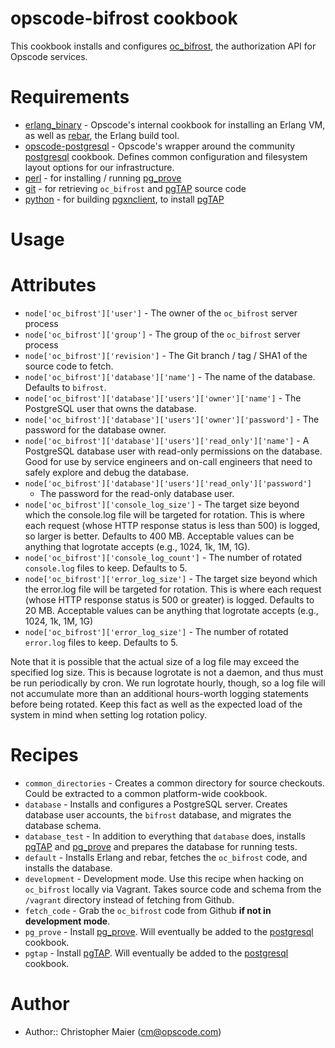 opscode-bifrost cookbook
======================

This cookbook installs and configures [oc_bifrost](https://github.com/opscode/oc_bifrost), the authorization API for Opscode services.

Requirements
============

* [erlang_binary][] - Opscode's internal cookbook for installing an Erlang
  VM, as well as [rebar][], the Erlang build tool.
* [opscode-postgresql][] - Opscode's wrapper around the community
  [postgresql][] cookbook.  Defines common configuration and
  filesystem layout options for our infrastructure.
* [perl][] - for installing / running [pg_prove][]
* [git][] - for retrieving `oc_bifrost` and [pgTAP][] source code
* [python][] - for building [pgxnclient][], to install [pgTAP][]

Usage
=====

Attributes
==========

* `node['oc_bifrost']['user']` - The owner of the `oc_bifrost` server process
* `node['oc_bifrost']['group']` - The group of the `oc_bifrost` server process
* `node['oc_bifrost']['revision']` - The Git branch / tag / SHA1 of
  the source code to fetch.
* `node['oc_bifrost']['database']['name']` - The name of the
  database.  Defaults to `bifrost`.
* `node['oc_bifrost']['database']['users']['owner']['name']` - The
  PostgreSQL user that owns the database.
* `node['oc_bifrost']['database']['users']['owner']['password']` -
  The password for the database owner.
* `node['oc_bifrost']['database']['users']['read_only']['name']` -
  A PostgreSQL database user with read-only permissions on the
  database.  Good for use by service engineers and on-call engineers
  that need to safely explore and debug the database.
* `node['oc_bifrost']['database']['users']['read_only']['password']`
  - The password for the read-only database user.
* `node['oc_bifrost']['console_log_size']` -
  The target size beyond which the console.log file will be targeted for
  rotation.  This is where each request (whose HTTP response status is
  less than 500) is logged, so larger is better.  Defaults to 400 MB.
  Acceptable values can be anything that logrotate accepts (e.g.,
  1024, 1k, 1M, 1G).
* `node['oc_bifrost']['console_log_count']` -
  The number of rotated `console.log` files to keep.  Defaults to 5.
* `node['oc_bifrost']['error_log_size']` -
  The target size beyond which the error.log file will be targeted for
  rotation.  This is where each request (whose HTTP response status is
  500 or greater) is logged.  Defaults to 20 MB. Acceptable values can
  be anything that logrotate accepts (e.g., 1024, 1k, 1M, 1G)
* `node['oc_bifrost']['error_log_size']` -
  The number of rotated `error.log` files to keep.  Defaults to 5.

Note that it is possible that the actual size of a log file may exceed
the specified log size.  This is because logrotate is not a daemon,
and thus must be run periodically by cron.  We run logrotate hourly,
though, so a log file will not accumulate more than an additional
hours-worth logging statements before being rotated.  Keep this fact
as well as the expected load of the system in mind when setting log
rotation policy.

Recipes
=======

* `common_directories` - Creates a common directory for source
  checkouts.  Could be extracted to a common platform-wide cookbook.
* `database` - Installs and configures a PostgreSQL server.  Creates
  database user accounts, the `bifrost` database, and migrates the
  database schema.
* `database_test` - In addition to everything that `database` does,
  installs [pgTAP][] and [pg_prove][] and prepares the database for
  running tests.
* `default` - Installs Erlang and rebar, fetches the `oc_bifrost` code,
  and installs the database.
* `development` - Development mode.  Use this recipe when hacking on
  `oc_bifrost` locally via Vagrant.  Takes source code and schema from
  the `/vagrant` directory instead of fetching from Github.
* `fetch_code` - Grab the `oc_bifrost` code from Github __if not in
  development mode__.
* `pg_prove` - Install [pg_prove][].  Will eventually be added to the
  [postgresql][] cookbook.
* `pgtap` - Install [pgTAP][].  Will eventually be added to the
  [postgresql][] cookbook.

# Author

- Author:: Christopher Maier (<cm@opscode.com>)


[erlang_binary]:https://github.com/opscode/opscode-platform-cookbooks/tree/rs-prod/cookbooks/erlang_binary
[rebar]:https://github.com/basho/rebar
[opscode-postgresql]:https://github.com/opscode/opscode-platform-cookbooks/tree/rs-prod/cookbooks/opscode-postgresql
[postgresql]:https://github.com/opscode-cookbooks/postgresql
[perl]:https://github.com/opscode-cookbooks/perl
[pg_prove]:http://search.cpan.org/~dwheeler/TAP-Parser-SourceHandler-pgTAP-3.29/bin/pg_prove
[git]:https://github.com/opscode-cookbooks/git
[python]:https://github.com/opscode-cookbooks/python
[pgxnclient]:http://pgxnclient.projects.pgfoundry.org
[pgTAP]:http://pgtap.org
